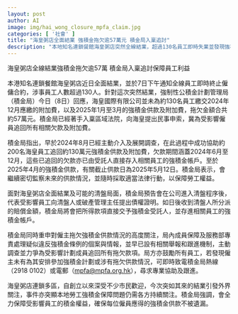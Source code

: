```yaml
---
layout: post
author: AI
image: img/hai_wong_closure_mpfa_claim.jpg
categories: [ '社會' ]
title: "海皇粥店全面結業 強積金拖欠逾57萬元 積金局入稟追討"
description: "本地知名連鎖餐館海皇粥店突然全線結業，超過130名員工即時失業並發現強積金供款拖欠逾57萬元。積金局已入稟區域法院，尋求為員工追回相關欠款及附加費，強調仍會繼續密切監察供款情況及代表員工追討賠償。事件反映本港勞工強積金保障問題備受關注。"
---
```

海皇粥店全線結業強積金拖欠逾57萬 積金局入稟追討保障員工利益

本港知名連鎖餐館海皇粥店近日全面結業，並於7日下午通知全線員工即時終止僱傭合約，涉事員工人數超過130人。針對這次突然結業，強制性公積金計劃管理局（積金局）今日（8日）回應，海皇國際有限公司並未為約130名員工繳交2024年12月應繳的附加費，以及2025年1月至3月的強積金供款及附加費，拖欠金額合共約57萬元。積金局已經著手入稟區域法院，向海皇提出民事申索，冀為受影響僱員追回所有相關欠款及附加費。

積金局指出，早於2024年8月已經主動介入及展開調查，在此過程中成功協助約200名海皇員工追回約130萬元強積金供款及附加費，欠款期間涵蓋2024年6月至12月，這些已追回的欠款亦已由受託人直接存入相關員工的強積金帳戶。至於2025年4月的強積金供款，有關截止供款日為2025年5月12日。積金局表示，會繼續密切監察未來的供款情況，並隨時採取適當法律行動，以保障勞工權益。

面對海皇粥店全面結業及可能的清盤局面，積金局預告會在公司進入清盤程序後，代表受影響員工向清盤人或破產管理主任提出債權證明。如日後收到清盤人所分派的賠償金額，積金局將會把所得款項直接交予強積金受託人，並存進相關員工的強積金帳戶。

積金局同時重申對僱主拖欠強積金供款情況的高度關注，局內成員保障及服務部專責處理疑似違反強積金條例的個案與情報，並早已設有相關舉報和跟進機制，主動調查並力爭為受影響計劃成員追回所有拖欠款項。局方亦鼓勵所有員工，若發現僱主未有為其安排參加強積金計劃或涉有拖欠供款情況，可即時致電積金局熱線（2918 0102）或電郵（mpfa@mpfa.org.hk），尋求專業協助及跟進。

海皇粥店連鎖多區，自創立以來深受不少市民歡迎，今次突如其來的結業引發外界關注，事件亦突顯本地勞工強積金保障問題仍需各方持續關注。積金局強調，會全力保障受影響員工的積金權益，確保每位僱員應得的強積金供款不被遺漏。